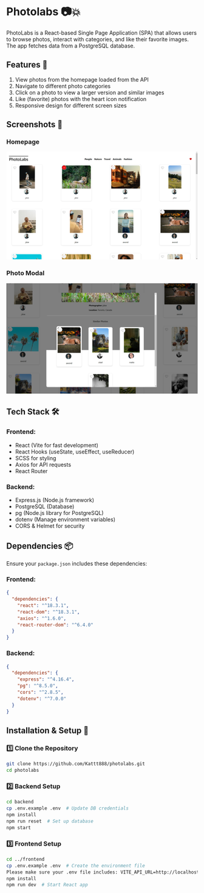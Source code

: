 # Photolabs 📷💥

PhotoLabs is a React-based Single Page Application (SPA) that allows users to browse photos, interact with categories, and like their favorite images. The app fetches data from a PostgreSQL database.

## Features 🚀

1. View photos from the homepage loaded from the API
2. Navigate to different photo categories
3. Click on a photo to view a larger version and similar images
4. Like (favorite) photos with the heart icon notification
5. Responsive design for different screen sizes

## Screenshots 📸

### Homepage
![Homepage](./docs/Home%20Page%20Img.png)

### Photo Modal
![Photo Modal](./docs/The%20photo%20modal%20img.png)

## Tech Stack 🛠️

### Frontend:

- React (Vite for fast development)
- React Hooks (useState, useEffect, useReducer)
- SCSS for styling
- Axios for API requests
- React Router

### Backend:

- Express.js (Node.js framework)
- PostgreSQL (Database)
- pg (Node.js library for PostgreSQL)
- dotenv (Manage environment variables)
- CORS & Helmet for security

## Dependencies 📦

Ensure your `package.json` includes these dependencies:

### **Frontend:**
```json
{
  "dependencies": {
    "react": "^18.3.1",
    "react-dom": "^18.3.1",
    "axios": "^1.6.0",
    "react-router-dom": "^6.4.0"
  }
}
```

### **Backend:**
```json
{
  "dependencies": {
    "express": "^4.16.4",
    "pg": "^8.5.0",
    "cors": "^2.8.5",
    "dotenv": "^7.0.0"
  }
}
```

## Installation & Setup 📝

### 1️⃣ Clone the Repository
```sh
git clone https://github.com/Kattt888/photolabs.git
cd photolabs
```

### 2️⃣ Backend Setup
```sh
cd backend
cp .env.example .env  # Update DB credentials
npm install
npm run reset  # Set up database
npm start
```

### 3️⃣ Frontend Setup
```sh
cd ../frontend
cp .env.example .env  # Create the environment file
Please make sure your .env file includes: VITE_API_URL=http://localhost:8001
npm install
npm run dev  # Start React app
```

